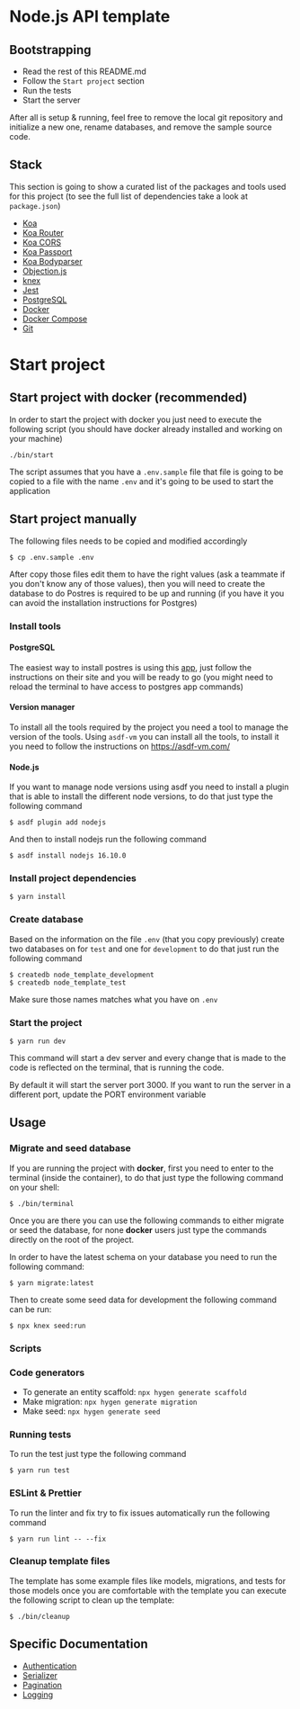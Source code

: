 # Node.js API template

## Bootstrapping

- Read the rest of this README.md
- Follow the `Start project` section
- Run the tests
- Start the server

After all is setup & running, feel free to remove the local git repository and initialize a new one,
rename databases, and remove the sample source code.

## Stack

This section is going to show a curated list of the packages and tools used for this project (to see
the full list of dependencies take a look at `package.json`)

* [Koa](https://koajs.com/)
* [Koa Router](https://github.com/koajs/router)
* [Koa CORS](https://github.com/koajs/cors)
* [Koa Passport](https://github.com/rkusa/koa-passport)
* [Koa Bodyparser](https://github.com/koajs/bodyparser)
* [Objection.js](https://vincit.github.io/objection.js/)
* [knex](http://knexjs.org/)
* [Jest](https://jestjs.io/)
* [PostgreSQL](https://www.postgresql.org/)
* [Docker](https://www.docker.com/)
* [Docker Compose](https://docs.docker.com/compose/)
* [Git](https://git-scm.com/)

# Start project

## Start project with docker (recommended)

In order to start the project with docker you just need to execute the following script (you should
have docker already installed and working on your machine)

```
./bin/start
```

The script assumes that you have a `.env.sample` file that file is going to be copied to a file
with the name `.env` and it's going to be used to start the application

## Start project manually

The following files needs to be copied and modified accordingly

```
$ cp .env.sample .env
```

After copy those files edit them to have the right values (ask a teammate if you don't know any of
those values), then you will need to create the database to do Postres is required to be up and
running (if you have it you can avoid the installation instructions for Postgres)

### Install tools

#### PostgreSQL

The easiest way to install postres is using this [app](https://postgresapp.com/), just follow the
instructions on their site and you will be ready to go (you might need to reload the terminal
to have access to postgres app commands)

#### Version manager

To install all the tools required by the project you need a tool to manage the version of
the tools. Using `asdf-vm` you can install all the tools, to install it you need to
follow the instructions on https://asdf-vm.com/

#### Node.js

If you want to manage node versions using asdf you need to install a plugin that is able to install
the different node versions, to do that just type the following command

```
$ asdf plugin add nodejs
```

And then to install nodejs run the following command

```
$ asdf install nodejs 16.10.0
```


### Install project dependencies

```
$ yarn install
```

### Create database

Based on the information on the file `.env` (that you copy previously) create two
databases on for `test` and one for `development` to do that just run the following command

```
$ createdb node_template_development
$ createdb node_template_test
```

Make sure those names matches what you have on `.env`

### Start the project

```
$ yarn run dev
```

This command will start a dev server and every change that is made to the code is reflected on the
terminal, that is running the code.

By default it will start the server port 3000.
If you want to run the server in a different port, update the PORT environment variable

## Usage

### Migrate and seed database

If you are running the project with **docker**, first you need to enter to the terminal (inside the
container), to do that just type the following command on your shell:

```
$ ./bin/terminal
```

Once you are there you can use the following commands to either migrate or seed the database, for
none **docker** users just type the commands directly on the root of the project.

In order to have the latest schema on your database you need to run the following command:

```
$ yarn migrate:latest
```

Then to create some seed data for development the following command can be run:

```
$ npx knex seed:run
```

### Scripts

### Code generators

- To generate an entity scaffold: `npx hygen generate scaffold`
- Make migration: `npx hygen generate migration`
- Make seed: `npx hygen generate seed`

### Running tests

To run the test just type the following command

```
$ yarn run test
```

### ESLint & Prettier

To run the linter and fix try to fix issues automatically run the following command

```
$ yarn run lint -- --fix
```

### Cleanup template files

The template has some example files like models, migrations, and tests for those models once you are
comfortable with the template you can execute the following script to clean up the template:

```
$ ./bin/cleanup
```

## Specific Documentation

- [Authentication](lib/authentication.md)
- [Serializer](lib/serializer.md)
- [Pagination](lib/middlewares.md)
- [Logging](lib/logging.md)
